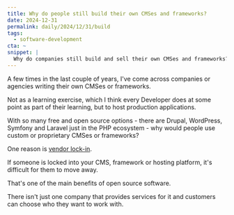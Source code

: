 ```yaml
---
title: Why do people still build their own CMSes and frameworks?
date: 2024-12-31
permalink: daily/2024/12/31/build
tags:
  - software-development
cta: ~
snippet: |
  Why do companies still build and sell their own CMSes and frameworks? I'm surprised this still happens.
---
```


A few times in the last couple of years, I've come across companies or agencies writing their own CMSes or frameworks.

Not as a learning exercise, which I think every Developer does at some point as part of their learning, but to host production applications.

With so many free and open source options - there are Drupal, WordPress, Symfony and Laravel just in the PHP ecosystem - why would people use custom or proprietary CMSes or frameworks?

One reason is [vendor lock-in][0].

If someone is locked into your CMS, framework or hosting platform, it's difficult for them to move away.

That's one of the main benefits of open source software.

There isn't just one company that provides services for it and customers can choose who they want to work with.

[0]: {{site.url}}/daily/2024/12/30/domain-names
